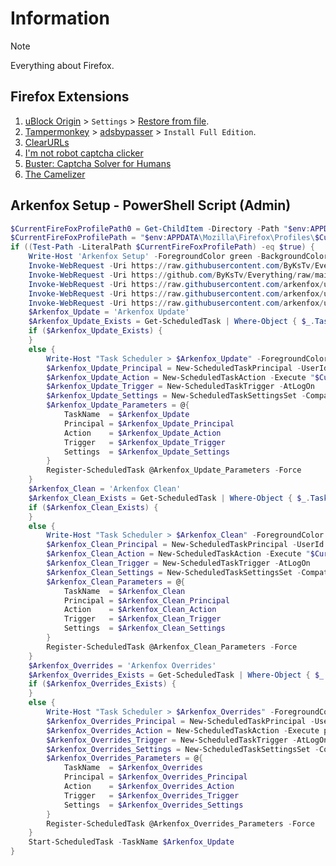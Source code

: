 # Information

> [!NOTE]
> Everything about Firefox.

## Firefox Extensions

1. [uBlock Origin](https://addons.mozilla.org/en-US/firefox/addon/ublock-origin/) > `Settings` > [Restore from file](https://raw.githubusercontent.com/ByKsTv/Everything/main/Windows/uBlock_Origin/Backup.txt).
1. [Tampermonkey](https://addons.mozilla.org/en-US/firefox/addon/tampermonkey/) > [adsbypasser](https://adsbypasser.github.io/) > `Install Full Edition`.
1. [ClearURLs](https://addons.mozilla.org/en-US/firefox/addon/clearurls/)
1. [I'm not robot captcha clicker](https://addons.mozilla.org/en-US/firefox/addon/i-m-not-robot-captcha-clicker/)
1. [Buster: Captcha Solver for Humans](https://addons.mozilla.org/en-US/firefox/addon/buster-captcha-solver/)
1. [The Camelizer](https://addons.mozilla.org/en-US/firefox/addon/the-camelizer-price-history-ch/)

## Arkenfox Setup - PowerShell Script (Admin)

```powershell
$CurrentFireFoxProfilePath0 = Get-ChildItem -Directory -Path "$env:APPDATA\Mozilla\Firefox\Profiles" -Filter '*.default-release'
$CurrentFireFoxProfilePath = "$env:APPDATA\Mozilla\Firefox\Profiles\$CurrentFireFoxProfilePath0"
if ((Test-Path -LiteralPath $CurrentFireFoxProfilePath) -eq $true) {
	Write-Host 'Arkenfox Setup' -ForegroundColor green -BackgroundColor black
	Invoke-WebRequest -Uri https://raw.githubusercontent.com/ByKsTv/Everything/main/Windows/Firefox/user-overrides.js -OutFile $CurrentFireFoxProfilePath\user-overrides.js
	Invoke-WebRequest -Uri https://github.com/ByKsTv/Everything/raw/main/Windows/Firefox/search.json.mozlz4 -OutFile $CurrentFireFoxProfilePath\search.json.mozlz4
	Invoke-WebRequest -Uri https://raw.githubusercontent.com/arkenfox/user.js/master/updater.bat -OutFile $CurrentFireFoxProfilePath\updater.bat
	Invoke-WebRequest -Uri https://raw.githubusercontent.com/arkenfox/user.js/master/prefsCleaner.bat -OutFile $CurrentFireFoxProfilePath\prefsCleaner.bat
	Invoke-WebRequest -Uri https://raw.githubusercontent.com/arkenfox/user.js/master/user.js -OutFile $CurrentFireFoxProfilePath\user.js
	$Arkenfox_Update = 'Arkenfox Update'
	$Arkenfox_Update_Exists = Get-ScheduledTask | Where-Object { $_.TaskName -like $Arkenfox_Update }
	if ($Arkenfox_Update_Exists) {
	}
	else {
		Write-Host "Task Scheduler > $Arkenfox_Update" -ForegroundColor green -BackgroundColor black
		$Arkenfox_Update_Principal = New-ScheduledTaskPrincipal -UserId "$env:computername\$env:USERNAME" -RunLevel Highest
		$Arkenfox_Update_Action = New-ScheduledTaskAction -Execute "$CurrentFireFoxProfilePath\updater.bat" -Argument '-unattended -updatebatch'
		$Arkenfox_Update_Trigger = New-ScheduledTaskTrigger -AtLogOn
		$Arkenfox_Update_Settings = New-ScheduledTaskSettingsSet -Compatibility Win8 -StartWhenAvailable
		$Arkenfox_Update_Parameters = @{
			TaskName  = $Arkenfox_Update
			Principal = $Arkenfox_Update_Principal
			Action    = $Arkenfox_Update_Action
			Trigger   = $Arkenfox_Update_Trigger
			Settings  = $Arkenfox_Update_Settings
		}
		Register-ScheduledTask @Arkenfox_Update_Parameters -Force
	}
	$Arkenfox_Clean = 'Arkenfox Clean'
	$Arkenfox_Clean_Exists = Get-ScheduledTask | Where-Object { $_.TaskName -like $Arkenfox_Clean }
	if ($Arkenfox_Clean_Exists) {
	}
	else {
		Write-Host "Task Scheduler > $Arkenfox_Clean" -ForegroundColor green -BackgroundColor black
		$Arkenfox_Clean_Principal = New-ScheduledTaskPrincipal -UserId "$env:computername\$env:USERNAME" -RunLevel Highest
		$Arkenfox_Clean_Action = New-ScheduledTaskAction -Execute "$CurrentFireFoxProfilePath\prefsCleaner.bat" -Argument '-unattended'
		$Arkenfox_Clean_Trigger = New-ScheduledTaskTrigger -AtLogOn
		$Arkenfox_Clean_Settings = New-ScheduledTaskSettingsSet -Compatibility Win8 -StartWhenAvailable
		$Arkenfox_Clean_Parameters = @{
			TaskName  = $Arkenfox_Clean
			Principal = $Arkenfox_Clean_Principal
			Action    = $Arkenfox_Clean_Action
			Trigger   = $Arkenfox_Clean_Trigger
			Settings  = $Arkenfox_Clean_Settings
		}
		Register-ScheduledTask @Arkenfox_Clean_Parameters -Force
	}
	$Arkenfox_Overrides = 'Arkenfox Overrides'
	$Arkenfox_Overrides_Exists = Get-ScheduledTask | Where-Object { $_.TaskName -like $Arkenfox_Overrides }
	if ($Arkenfox_Overrides_Exists) {
	}
	else {
		Write-Host "Task Scheduler > $Arkenfox_Overrides" -ForegroundColor green -BackgroundColor black
		$Arkenfox_Overrides_Principal = New-ScheduledTaskPrincipal -UserId "$env:computername\$env:USERNAME" -RunLevel Highest
		$Arkenfox_Overrides_Action = New-ScheduledTaskAction -Execute powershell.exe -Argument "Invoke-WebRequest -Uri https://raw.githubusercontent.com/ByKsTv/Everything/main/Windows/Firefox/user-overrides.js -OutFile $CurrentFireFoxProfilePath\user-overrides.js"
		$Arkenfox_Overrides_Trigger = New-ScheduledTaskTrigger -AtLogOn
		$Arkenfox_Overrides_Settings = New-ScheduledTaskSettingsSet -Compatibility Win8 -StartWhenAvailable
		$Arkenfox_Overrides_Parameters = @{
			TaskName  = $Arkenfox_Overrides
			Principal = $Arkenfox_Overrides_Principal
			Action    = $Arkenfox_Overrides_Action
			Trigger   = $Arkenfox_Overrides_Trigger
			Settings  = $Arkenfox_Overrides_Settings
		}
		Register-ScheduledTask @Arkenfox_Overrides_Parameters -Force
	}
	Start-ScheduledTask -TaskName $Arkenfox_Update
}
```
